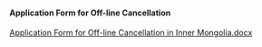 #### Application Form for Off-line Cancellation

[Application Form for Off-line Cancellation in Inner Mongolia.docx](https://badownload.s3.cn-north-1.jdcloud-oss.com/buchongziliao/neimenggu/neimengguzhuxiao.docx)
